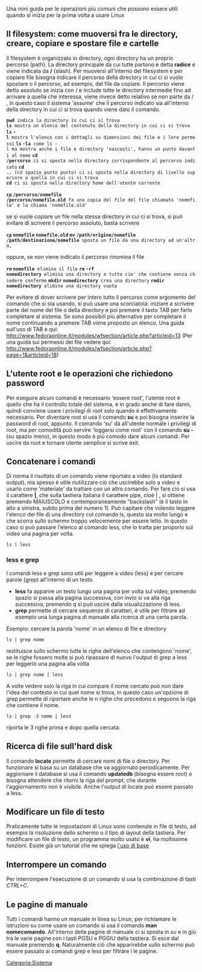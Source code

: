 Una mini guida per le operazioni più comuni che possono essere utili quando si inizia per la prima volta a usare Linux

Il filesystem: come muoversi fra le directory, creare, copiare e spostare file e cartelle
-----------------------------------------------------------------------------------------

Il filesystem è organizzato in directory, ogni directory ha un proprio percorso (path).
La directory principale da cui tutte partono è detta **radice** e viene indicata da **/** (slash).
Per muoversi all'interno del filesystem e per copiare file bisogna indicare il percorso della directory in cui ci si vuole spostare o il percorso, ad esempio, del file da copiare.
Il percorso viene detto assoluto se inizia con / e include tutte le directory intermedie fino ad arrivare a quella che interessa, viene invece detto relativo se non parte da / , in questo caso il sistema 'assume' che il percorso indicato sia all'interno della directory in cui ci si trova quando viene dato il comando.

**`pwd`**` indica la directory in cui ci si trova`
**`ls`**` mostra un elenco del contenuto della directory in cui ci si trova`
**`ls` `-l`**` mostra l'elenco con i dettagli su dimensioni dei file e i loro permessi`
**`ls` `-la`**` come ls -l ma mostra anche i file e directory 'nascosti', hanno un punto davanti al nome`
**`cd` `/percorso`**` ci si sposta nella directory corrispondente al percorso indicato`
**`cd` `..`**` (cd spazio punto punto) ci si sposta nella directory di livello superiore a quella in cui ci si trova`
**`cd`**` ci si sposta nella directory home dell'utente corrente`

**`cp` `/percorso/nomefile` `/percorso/nomefile.old`**` fa una copia del file del file chiamato 'nomefile' e la chiama 'nomefile.old'`

se si vuole copiare un file nella stessa directory in cui ci si trova, si può evitare di scrivere il percorso assoluto, basta scrivere

**`cp` `nomefile` `nomefile.old`**
**`mv` `/path/origine/nomefile` `/path/destinazione/nomefile`**` sposta un file da una directory ad un'altra,`

oppure, se non viene indicato il percorso rinomina il file

**`rm` `nomefile`**` elimina il file`
**`rm` `-rf` `nomedirectory`**` elimina una directory e tutto cio' che contiene senza chiedere conferme`
**`mkdir` `nomedirectory`**` crea una directory`
**`rmdir` `nomedirectory`**` elimina una directory vuota`

Per evitare di dover scrivere per intero tutto il percorso come argomento del comando che si sta usando, si può usare una scorciatoia: iniziare a scrivere parte del nome del file o della directory e poi premere il tasto TAB per farlo completare al sistema.
Se sono possibili più alternative per completare il nome continuando a premere TAB viene proposto un elenco.
Una guida sull'uso di TAB è qui: <http://www.fedoraonline.it/modules/wfsection/article.php?articleid=13>
(Per una guida sui permessi dei file vedere qui: <http://www.fedoraonline.it/modules/wfsection/article.php?page=1&articleid=18>)

L'utente root e le operazioni che richiedono password
-----------------------------------------------------

Per eseguire alcuni comandi è necessario 'essere root', l'utente root è quello che ha il controllo totale del sistema, è in grado anche di fare danni, quindi conviene usare i privilegi di root solo quando è effettivamente necessario.
Per diventare root si usa il comando **su** e poi bisogna inserire la password di root, appunto.
Il comando 'su' dà all'utente normale i privilegi di root, ma per comodità può servire 'loggarsi come root' con il comando **su -** (su spazio meno), in questo modo è più comodo dare alcuni comandi.
Per uscire da root e tornare utente semplice si scrive exit.

Concatenare i comandi
---------------------

Di norma il risultato di un comando viene riportato a video (lo standard output), ma spesso è utile riutilizzare ciò che uscirebbe solo a video e usarlo come 'materiale' da trattare con un altro comando.
Per fare ciò si usa il carattere **|**, che sulla tastiera italiana il carattere pipe, cioè | , si ottiene premendo MAIUSCOLO e contemporaneamente "backslash" (è il tasto in alto a sinistra, subito prima del numero 1).
Può capitare che volendo leggere l'elenco dei file di una directory col comando ls, questo sia molto lungo e che scorra sullo schermo troppo velocemente per essere letto. In questo caso si può passare l'elenco al comando less, che lo tratta per proporlo sul video una pagina per volta.

`ls | less`

### less e grep

I comandi less e grep sono utili per leggere a video (less) e per cercare parole (grep) all'interno di un testo.

-   **less** fa apparire un testo lungo una pagina per volta sul video, premendo spazio si passa alla pagina successiva, con invio si va alla riga successiva, premendo q si può uscire dalla visualizzazione di less.
-   **grep** permette di cercare sequenze di caratteri, è utile per filtrare ad esempio una lunga pagina di manuale alla ricerca di una certa parola.

Esempio: cercare la parola 'nome' in un elenco di file e directory

`ls | grep nome`

restituisce sullo schermo tutte le righe dell'elenco che contengono 'nome', se le righe fossero molte si può ripassare di nuovo l'output di grep a less per leggerlo una pagina alla volta

`ls | grep nome | less`

A volte vedere solo la riga in cui compare il nome cercato può non dare l'idea del contesto in cui quel nome si trova, in questo caso un'opzione di grep permette di riportare anche le n righe che precedono e seguono la riga che contiene il nome.

`ls | grep -3 nome | less `

riporta le 3 righe prima e dopo quella cercata.

Ricerca di file sull'hard disk
------------------------------

Il comando **locate** permette di cercare nomi di file o directory. Per funzionare si basa su un database che va aggiornato periodicamente. Per aggiornare il database si usa il comando **updatedb** (bisogna essere root) e bisogna attendere che ritorni la riga del prompt, che durante l'aggiornamento non è visibile.
Anche l'output di locate può essere passato a less.

Modificare un file di testo
---------------------------

Praticamente tutte le impostazioni di Linux sono contenute in file di testo, ad esempio la risoluzione dello schermo o il tipo di layout della tastiera.
Per modificare un file di testo, un programma molto usato è **vi**, ha moltissime funzioni.
Esiste già un tutorial che ne spiega [l'uso di base](Guida_base_ai_comandi_vi "wikilink")

Interrompere un comando
-----------------------

Per interrompere l'esecuzione di un comando si usa la combinazione di tasti *CTRL+C*.

Le pagine di manuale
--------------------

Tutti i comandi hanno un manuale in linea su Linux, per richiamare le istruzioni su come usare un comando si usa il comando **man nomecomando**.
All'interno delle pagine di manuale ci si sposta in su e in giù tra le varie pagine con i tasti PGSU e PGGIU della tastiera. Si esce dal manuale premendo **q**.
Naturalmente ciò che apparirebbe sullo schermo può essere passato ai comandi grep e less per filtrare i le pagine.

<Categoria:Sistema>
